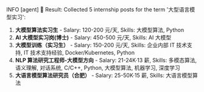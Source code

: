 INFO [agent] 📄 Result: Collected 5 internship posts for the term '大型语言模型实习':

1. **大模型算法实习生** - Salary: 120-200 元/天, Skills: 大模型算法, Python
2. **AI 大模型实习岗(博士)** - Salary: 450-500 元/天, Skills: AI 大模型
3. **大模型训练（实习生）** - Salary: 150-200 元/天, Skills: 企业内部 IT 技术支持, IT 技术支持经验, Docker/Kubernetes, Python
4. **NLP 算法研究工程师-大模型方向** - Salary: 21-24K·13 薪, Skills: 多模态算法, 语义理解, 对话系统, C/C++, Python, 大模型算法, 机器学习, 深度学习
5. **大语言模型算法研究员（合肥）** - Salary: 25-50K·15 薪, Skills: 大语言模型算法
